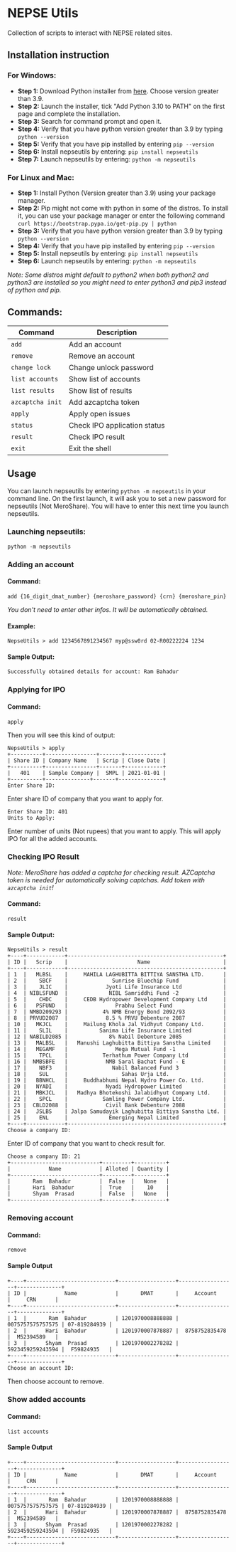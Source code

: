 # NEPSE Utils
Collection of scripts to interact with NEPSE related sites.

## Installation instruction

### For Windows:
* **Step 1:** Download Python installer from [here](http://python.org/downloads). Choose version greater than 3.9.
* **Step 2:** Launch the installer, tick "Add Python 3.10 to PATH" on the first page and complete the installation.
* **Step 3:** Search for command prompt and open it.
* **Step 4:** Verify that you have python version greater than 3.9 by typing `python --version`
* **Step 5:** Verify that you have pip installed by entering `pip --version`
* **Step 6:** Install nepseutils by entering: `pip install nepseutils`
* **Step 7:** Launch nepseutils by entering: `python -m nepseutils`

### For Linux and Mac:
* **Step 1:** Install Python (Version greater than 3.9) using your package manager.
* **Step 2:** Pip might not come with python in some of the distros. To install it, you can use your package manager or enter the following command `curl https://bootstrap.pypa.io/get-pip.py | python`
* **Step 3:** Verify that you have python version greater than 3.9 by typing `python --version`
* **Step 4:** Verify that you have pip installed by entering `pip --version`
* **Step 5:** Install nepseutils by entering: `pip install nepseutils`
* **Step 6:** Launch nepseutils by entering: `python -m nepseutils`

*Note: Some distros might default to python2 when both python2 and python3 are installed so you might need to enter python3 and pip3 instead of python and pip.*

## Commands:
|  Command       |  Description                 |
|----------------|------------------------------|
|`add`           | Add an account               |
|`remove`        | Remove an account            |
|`change lock`   | Change unlock password       |
|`list accounts` | Show list of accounts        |
|`list results`  | Show list of results         |
|`azcaptcha init`| Add azcaptcha token          |
|`apply`         | Apply open issues            |
|`status`        | Check IPO application status |
|`result`        | Check IPO result             |
|`exit`          | Exit the shell               |

## Usage

You can launch nepseutils by entering `python -m nepseutils` in your command line. On the first launch, it will ask you to set a new password for nepseutils (Not MeroShare). You will have to enter this next time you launch nepseutils.
### Launching nepseutils:
```
python -m nepseutils
```

### Adding an account
#### Command:
```
add {16_digit_dmat_number} {meroshare_password} {crn} {meroshare_pin}
```
*You don't need to enter other infos. It will be automatically obtained.*
#### Example:
```
NepseUtils > add 1234567891234567 myp@ssw0rd 02-R00222224 1234 
```
#### Sample Output:
```
Successfully obtained details for account: Ram Bahadur
```

### Applying for IPO
#### Command:
```
apply
```

Then you will see this kind of output:
```
NepseUtils > apply
+----------+----------------+-------+------------+
| Share ID | Company Name   | Scrip | Close Date |
+----------+----------------+-------+------------+
|   401    | Sample Company |  SMPL | 2021-01-01 |
+----------+--------------+-------+--------------+
Enter Share ID:
```
Enter share ID of company that you want to apply for.

```
Enter Share ID: 401
Units to Apply:
```
Enter number of units (Not rupees) that you want to apply. This will apply IPO for all the added accounts.

### Checking IPO Result
*Note: MeroShare has added a captcha for checking result. AZCaptcha token is needed for automatically solving captchas. Add token with `azcaptcha init`!*
#### Command:
```
result
```
#### Sample Output:
```
NepseUtils > result
+----+------------+-------------------------------------------------+
| ID |   Scrip    |                      Name                       |
+----+------------+-------------------------------------------------+
| 1  |   MLBSL    |     MAHILA LAGHUBITTA BITTIYA SANSTHA LTD.      |
| 2  |    SBCF    |              Sunrise Bluechip Fund              |
| 3  |    JLIC    |            Jyoti Life Insurance Ltd             |
| 4  | NIBLSFUND  |             NIBL Samriddhi Fund -2              |
| 5  |    CHDC    |     CEDB Hydropower Development Company Ltd     |
| 6  |   PSFUND   |               Prabhu Select Fund                |
| 7  | NMBD209293 |           4% NMB Energy Bond 2092/93            |
| 8  | PRVUD2087  |            8.5 % PRVU Debenture 2087            |
| 10 |   MKJCL    |     Mailung Khola Jal Vidhyut Company Ltd.      |
| 11 |    SLIL    |          Sanima Life Insurance Limited          |
| 12 | NABILD2085 |             8% Nabil Debenture 2085             |
| 13 |   MALBSL   |   Manushi Laghubitta Bittiya Sanstha Limited    |
| 14 |   MEGAMF   |               Mega Mutual Fund -1               |
| 15 |    TPCL    |           Terhathum Power Company Ltd           |
| 16 |  NMBSBFE   |            NMB Saral Bachat Fund - E            |
| 17 |    NBF3    |              Nabil Balanced Fund 3              |
| 18 |    SUL     |                 Sahas Urja Ltd.                 |
| 19 |   BBNHCL   |     Buddhabhumi Nepal Hydro Power Co. Ltd.      |
| 20 |   NYADI    |            Nyadi Hydropower Limited             |
| 21 |   MBKJCL   |   Madhya Bhotekoshi Jalabidhyut Company Ltd.    |
| 22 |    SPCL    |           Samling Power Company Ltd.            |
| 23 |  CBLD2088  |            Civil Bank Debenture 2088            |
| 24 |   JSLBS    | Jalpa Samudayik Laghubitta Bittiya Sanstha Ltd. |
| 25 |    ENL     |             Emerging Nepal Limited              |
+----+------------+-------------------------------------------------+
Choose a company ID:
```

Enter ID of company that you want to check result for.

```
Choose a company ID: 21
+----------------------------+---------+----------+
|            Name            | Alloted | Quantity |
+----------------------------+---------+----------+
|       Ram  Bahadur         |  False  |   None   |
|       Hari  Bahadur        |  True   |    10    |
|       Shyam  Prasad        |  False  |   None   |
+----------------------------+---------+----------+
```


### Removing account
#### Command:
```
remove
```
#### Sample Output
```
+----+----------------------------+------------------+------------------+--------------+
| ID |            Name            |       DMAT       |     Account      |     CRN      |
+----+----------------------------+------------------+------------------+--------------+
| 1  |       Ram  Bahadur         | 1201970008888888 | 0075757575757575 | 07-819284939 |
| 2  |      Hari  Bahadur         | 1201970007878887 |  8758752835478   |  M52394589   |
| 3  |      Shyam  Prasad         | 1201970002278282 | 5923459259243594 |  F59824935   |
+----+----------------------------+------------------+------------------+--------------+
Choose an account ID:
```
Then choose account to remove.

### Show added accounts
#### Command:
```
list accounts
```
#### Sample Output
```
+----+----------------------------+------------------+------------------+--------------+
| ID |            Name            |       DMAT       |     Account      |     CRN      |
+----+----------------------------+------------------+------------------+--------------+
| 1  |       Ram  Bahadur         | 1201970008888888 | 0075757575757575 | 07-819284939 |
| 2  |      Hari  Bahadur         | 1201970007878887 |  8758752835478   |  M52394589   |
| 3  |      Shyam  Prasad         | 1201970002278282 | 5923459259243594 |  F59824935   |
+----+----------------------------+------------------+------------------+--------------+
```
